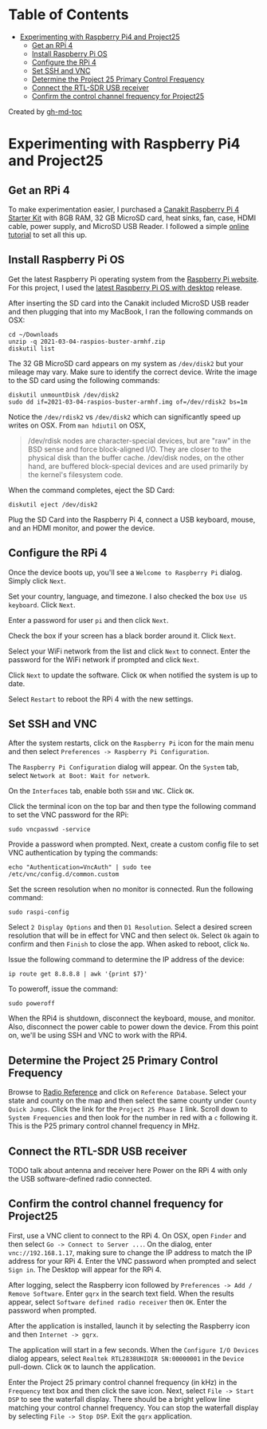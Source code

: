 Table of Contents
=================

* [Experimenting with Raspberry Pi4 and Project25](#experimenting-with-raspberry-pi4-and-project25)
  * [Get an RPi 4](#get-an-rpi-4)
  * [Install Raspberry Pi OS](#install-raspberry-pi-os)
  * [Configure the RPi 4](#configure-the-rpi-4)
  * [Set SSH and VNC](#set-ssh-and-vnc)
  * [Determine the Project 25 Primary Control Frequency](#determine-the-project-25-primary-control-frequency)
  * [Connect the RTL\-SDR USB receiver](#connect-the-rtl-sdr-usb-receiver)
  * [Confirm the control channel frequency for Project25](#confirm-the-control-channel-frequency-for-project25)

Created by [gh-md-toc](https://github.com/ekalinin/github-markdown-toc.go)

# Experimenting with Raspberry Pi4 and Project25

## Get an RPi 4
To make experimentation easier, I purchased a [Canakit Raspberry Pi 4 Starter Kit](https://www.canakit.com/raspberry-pi-4-starter-kit.html)
with 8GB RAM, 32 GB MicroSD card, heat sinks, fan, case, HDMI cable,
power supply, and MicroSD USB Reader.  I followed a simple [online tutorial](https://youtu.be/7rcNjgVgc-I)
to set all this up.

## Install Raspberry Pi OS
Get the latest Raspberry Pi operating system from  the [Raspberry Pi website](https://www.raspberrypi.org/software/operating-systems/).
For this project, I used the [latest Raspberry Pi OS with desktop](https://downloads.raspberrypi.org/raspios_armhf/images/raspios_armhf-2021-03-25/2021-03-04-raspios-buster-armhf.zip)
release.

After inserting the SD card into the Canakit included MicroSD USB
reader and then plugging that into my MacBook, I ran the following
commands on OSX:

    cd ~/Downloads
    unzip -q 2021-03-04-raspios-buster-armhf.zip
    diskutil list

The 32 GB MicroSD card appears on my system as `/dev/disk2` but
your mileage may vary. Make sure to identify the correct device.
Write the image to the SD card using the following commands:

    diskutil unmountDisk /dev/disk2
    sudo dd if=2021-03-04-raspios-buster-armhf.img of=/dev/rdisk2 bs=1m

Notice the `/dev/rdisk2` vs `/dev/disk2` which can significantly
speed up writes on OSX. From `man hdiutil` on OSX,

> /dev/rdisk nodes are character-special devices, but are "raw" in
> the BSD sense and force block-aligned I/O. They are closer to the
> physical disk than the buffer cache. /dev/disk nodes, on the other
> hand, are buffered block-special devices and are used primarily by
> the kernel's filesystem code.

When the command completes, eject the SD Card:

    diskutil eject /dev/disk2

Plug the SD Card into the Raspberry Pi 4, connect a USB keyboard,
mouse, and an HDMI monitor, and power the device.

## Configure the RPi 4
Once the device boots up, you'll see a `Welcome to Raspberry Pi`
dialog. Simply click `Next`.

Set your country, language, and timezone. I also checked the box
`Use US keyboard`. Click `Next`.

Enter a password for user `pi` and then click `Next`.

Check the box if your screen has a black border around it. Click
`Next`.

Select your WiFi network from the list and click `Next` to connect.
Enter the password for the WiFi network if prompted and click `Next`.

Click `Next` to update the software. Click `OK` when notified the
system is up to date.

Select `Restart` to reboot the RPi 4 with the new settings.

## Set SSH and VNC
After the system restarts, click on the `Raspberry Pi` icon for the
main menu and then select `Preferences -> Raspberry Pi Configuration`.

The `Raspberry Pi Configuration` dialog will appear. On the `System`
tab, select `Network at Boot: Wait for network`.

On the `Interfaces` tab, enable both `SSH` and `VNC`. Click `OK`.

Click the terminal icon on the top bar and then type the following
command to set the VNC password for the RPi:

    sudo vncpasswd -service

Provide a password when prompted. Next, create a custom config file
to set VNC authentication by typing the commands:

    echo "Authentication=VncAuth" | sudo tee /etc/vnc/config.d/common.custom

Set the screen resolution when no monitor is connected. Run the
following command:

    sudo raspi-config

Select `2 Display Options` and then `D1 Resolution`. Select a desired
screen resolution that will be in effect for VNC and then select
`Ok`. Select `Ok` again to confirm and then `Finish` to close the
app. When asked to reboot, click `No`.

Issue the following command to determine the IP address of the
device:

    ip route get 8.8.8.8 | awk '{print $7}'

To poweroff, issue the command:

    sudo poweroff

When the RPi4 is shutdown, disconnect the keyboard, mouse, and
monitor. Also, disconnect the power cable to power down the device.
From this point on, we'll be using SSH and VNC to work with the
RPi4.

## Determine the Project 25 Primary Control Frequency
Browse to [Radio Reference](https://www.radioreference.com) and
click on `Reference Database`. Select your state and county on the
map and then select the same county under `County Quick Jumps`.
Click the link for the `Project 25 Phase I` link. Scroll down to
`System Frequencies` and then look for the number in red with a `c`
following it. This is the P25 primary control channel frequency in
MHz.

## Connect the RTL-SDR USB receiver
TODO talk about antenna and receiver here
Power on the RPi 4 with only the USB software-defined radio connected.

## Confirm the control channel frequency for Project25
First, use a VNC client to connect to the RPi 4. On OSX, open
`Finder` and then select `Go -> Connect to Server ...`. On the
dialog, enter `vnc://192.168.1.17`, making sure to change the IP
address to match the IP address for your RPi 4. Enter the VNC
password when prompted and select `Sign in`. The Desktop will appear
for the RPi 4.

After logging, select the Raspberry icon followed by `Preferences
-> Add / Remove Software`. Enter `gqrx` in the search text field.
When the results appear, select `Software defined radio receiver`
then `OK`. Enter the password when prompted.

After the application is installed, launch it by selecting the
Raspberry icon and then `Internet -> gqrx`.

The application will start in a few seconds. When the `Configure
I/O Devices` dialog appears, select `Realtek RTL2838UHIDIR SN:00000001`
in the `Device` pull-down. Click `OK` to launch the application.

Enter the Project 25 primary control channel frequency (in kHz) in
the `Frequency` text box and then click the save icon. Next, select
`File -> Start DSP` to see the waterfall display. There should be
a bright yellow line matching your control channel frequency. You
can stop the waterfall display by selecting `File -> Stop DSP`.
Exit the `gqrx` application.

